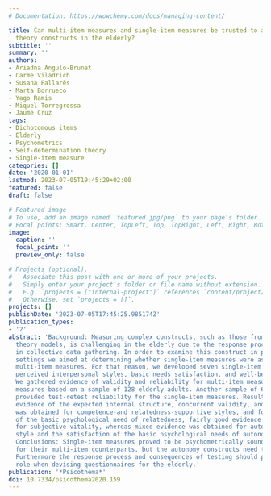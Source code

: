 ```yaml
---
# Documentation: https://wowchemy.com/docs/managing-content/

title: Can multi-item measures and single-item measures be trusted to assess self-determination
  theory constructs in the elderly?
subtitle: ''
summary: ''
authors:
- Ariadna Angulo-Brunet
- Carme Viladrich
- Susana Pallarès
- Marta Borrueco
- Yago Ramis
- Miquel Torregrossa
- Jaume Cruz
tags:
- Dichotomous items
- Elderly
- Psychometrics
- Self-determination theory
- Single-item measure
categories: []
date: '2020-01-01'
lastmod: 2023-07-05T19:45:29+02:00
featured: false
draft: false

# Featured image
# To use, add an image named `featured.jpg/png` to your page's folder.
# Focal points: Smart, Center, TopLeft, Top, TopRight, Left, Right, BottomLeft, Bottom, BottomRight.
image:
  caption: ''
  focal_point: ''
  preview_only: false

# Projects (optional).
#   Associate this post with one or more of your projects.
#   Simply enter your project's folder or file name without extension.
#   E.g. `projects = ["internal-project"]` references `content/project/deep-learning/index.md`.
#   Otherwise, set `projects = []`.
projects: []
publishDate: '2023-07-05T17:45:25.985174Z'
publication_types:
- '2'
abstract: 'Background: Measuring complex constructs, such as those from self-determination
  theory models, is challenging in the elderly due to the response process, particularly
  in collective data gathering. In order to examine this construct in physical activity
  settings we aimed at determining whether single-item measures were as good as pre-existing
  multi-item measures. For that reason, we developed seven single-item measures targeting
  perceived interpersonal styles, basic needs satisfaction, and well-being. Method:
  We gathered evidence of validity and reliability for multi-item measures and single-item
  measures based on a sample of 128 elderly adults. Another sample of 62 elderly adults
  provided test-retest reliability for the single-item measures. Results: Favourable
  evidence of the expected internal structure, concurrent validity, and reliability
  was obtained for competence-and relatedness-supportive styles, and for satisfaction
  of the basic psychological need of relatedness, fairly good evidence was obtained
  for subjective vitality, whereas mixed evidence was obtained for autonomy-supportive
  style and the satisfaction of the basic psychological needs of autonomy and competence.
  Conclusions: Single-item measures proved to be psychometrically sound substitutes
  for their multi-item counterparts, but the autonomy constructs need to be reconsidered.
  Furthermore the response process and consequences of testing should play a prominent
  role when devising questionnaires for the elderly.'
publication: '*Psicothema*'
doi: 10.7334/psicothema2020.159
---
```

